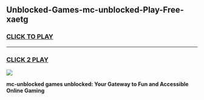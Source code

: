 
## Unblocked-Games-mc-unblocked-Play-Free-xaetg
<h3>
<a href="https://premium76.site?title=mc-unblocked&ref=21A">CLICK TO PLAY</a></h3>
<hr>

<h3>
<a href="https://premium76.site?title=mc-unblocked&ref=21A">CLICK 2 PLAY</a>
  
</h3>

<a href="https://premium76.site?title=mc-unblocked&ref=21A"><img src="https://clearcache.store/games.png"></a>


**mc-unblocked games unblocked: Your Gateway to Fun and Accessible Online Gaming**
